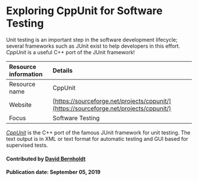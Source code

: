 # Exploring CppUnit for Software Testing

Unit testing is an important step in the software development lifecycle; several frameworks such as JUnit exist to help developers in this effort. *CppUnit* is a useful C++ port of the JUnit framework!

Resource information | Details 
:--- | :--- 
Resource name| CppUnit
Website  | [https://sourceforge.net/projects/cppunit/](https://sourceforge.net/projects/cppunit/)
Focus | Software Testing

*[CppUnit](https://sourceforge.net/projects/cppunit/)* is the C++ port of the famous JUnit framework for unit testing.  The text output is in XML or text format for automatic testing and GUI based for supervised tests.

#### Contributed by [David Bernholdt](http://github.com/bernhold "David Bernholdt")

#### Publication date: September 05, 2019

<!---
Publish: yes
Categories: reliability, development
Topics: testing, tools
Tags: tool
Level: 2
Prerequisites: defaults
Aggregate: none
--->
